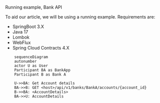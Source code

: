 Running example, Bank API

To aid our article, we will be using a running example. Requirements are:
- SpringBoot 3.X
- Java 17
- Lombok
- WebFlux
- Spring Cloud Contracts 4.X


```mermaid
    sequenceDiagram
    autonumber
    actor U as User
    Participant BA as BankApp
    Participant B as Bank A
    
	U->>BA: Get Account details
    BA->>B: GET <host>/api/v1/banks/BankA/accounts/{account_id}  
    B->>BA: <AccountDetails>
    BA->>U: AccountDetails 
```